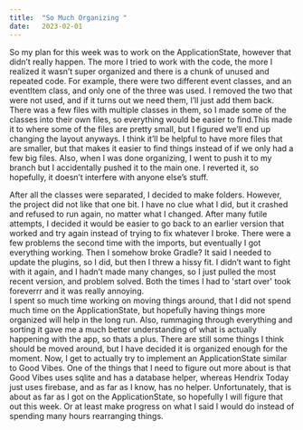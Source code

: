 ```yaml
---
title:  "So Much Organizing "
date:   2023-02-01
---
```

So my plan for this week was to work on the ApplicationState, however that didn’t really happen. The more I tried to work with the code, the more I realized it wasn’t super organized and there is a chunk of unused and repeated code. For example, there were two different event classes, and an eventItem class, and only one of the three was used. I removed the two that were not used, and if it turns out we need them, I’ll just add them back. There was a few files with multiple classes in them, so I made some of the classes into their own files, so everything would be easier to find.This made it to where some of the files are pretty small, but I figured we’ll end up changing the layout anyways. I think it’ll be helpful to have more files that are smaller, but that makes it easier to find things instead of if we only had a few big files. Also, when I was done organizing, I went to push it to my branch but I accidentally pushed it to the main one. I reverted it, so hopefully, it doesn’t interfere with anyone else’s stuff.

After all the classes were separated, I decided to make folders. However, the project did not like that one bit. I have no clue what I did, but it crashed and refused to run again, no matter what I changed. After many futile attempts, I decided it would be easier to go back to an earlier version that worked and try again instead of trying to fix whatever I broke. There were a few problems the second time with the imports, but eventually I got everything working. Then I somehow broke Gradle? It said I needed to update the plugins, so I did, but then I threw a hissy fit. I didn’t want to fight with it again, and I hadn’t made many changes, so I just pulled the most recent version, and problem solved. Both the times I had to 'start over' took foreverrr and it was really annoying.  <br />
I spent so much time working on moving things around, that I did not spend much time on the ApplicationState, but hopefully having things more organized will help in the long run. Also, rummaging through everything and sorting it gave me a much better understanding of what is actually happening with the app, so thats a plus. There are still some things I think should be moved around, but I have decided it is organized enough for the moment. Now, I get to actually try to implement an ApplicationState similar to Good Vibes. One of the things that I need to figure out more about is that Good Vibes uses sqlite and has a database helper, whereas Hendrix Today just uses firebase, and as far as I know, has no helper.  Unfortunately, that is about as far as I got on the ApplicationState, so hopefully I will figure that out this week. Or at least make progress on what I said I would do instead of spending many hours rearranging things.